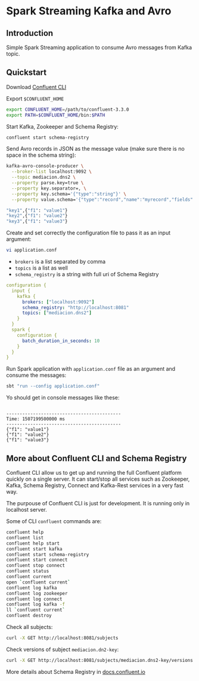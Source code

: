 # Spark Streaming Kafka and Avro

## Introduction

Simple Spark Streaming application to consume Avro messages from Kafka topic.

## Quickstart

Download [Confluent CLI](https://www.confluent.io/download/)

Export `$CONFLUENT_HOME`

```bash
export CONFLUENT_HOME=/path/to/confluent-3.3.0
export PATH=$CONFLUENT_HOME/bin:$PATH
```

Start Kafka, Zookeeper and Schema Registry:

```bash
confluent start schema-registry
```

Send Avro records in JSON as the message value (make sure there is no space in the schema string):

```bash
kafka-avro-console-producer \
  --broker-list localhost:9092 \
  --topic mediacion.dns2 \
  --property parse.key=true \
  --property key.separator=, \
  --property key.schema='{"type":"string"}' \
  --property value.schema='{"type":"record","name":"myrecord","fields":[{"name":"f1","type":"string"}]}'
```

```bash
"key1",{"f1": "value1"}
"key2",{"f1": "value2"}
"key3",{"f1": "value3"}
```

Create and set correctly the configuration file to pass it as an input argument:

```bash
vi application.conf
```

* `brokers` is a list separated by comma
* `topics` is a list as well
* `schema_registry` is a string with full uri of Schema Registry

```yml
configuration {
  input {
    kafka {
      brokers: ["localhost:9092"]
      schema_registry: "http://localhost:8081"
      topics: ["mediacion.dns2"]
    }
  }
  spark {
    configuration {
      batch_duration_in_seconds: 10
    }
  }
}
```

Run Spark application with `application.conf` file as an argument and consume the messages:

```bash
sbt "run --config application.conf"
```

Yo should get in console messages like these:

```

-------------------------------------------
Time: 1507199500000 ms
-------------------------------------------
{"f1": "value1"}
{"f1": "value2"}
{"f1": "value3"}
```

## More about Confluent CLI and Schema Registry

Confluent CLI allow us to get up and running the full Confluent platform quickly on a single server.
It can start/stop all services such as Zookeeper, Kafka, Schema Registry, Connect and Kafka-Rest services in a very fast way.

The purpouse of Confluent CLI is just for development. It is running only in localhost server.

Some of CLI `confluent` commands are:

```bash
confluent help
confluent list
confluent help start
confluent start kafka
confluent start schema-registry
confluent start connect
confluent stop connect
confluent status
confluent current
open `confluent current`
confluent log kafka
confluent log zookeeper
confluent log connect
confluent log kafka -f
ll `confluent current`
confluent destroy
```

Check all subjects:

```bash
curl -X GET http://localhost:8081/subjects
```

Check versions of subject `mediacion.dn2-key`:

```bash
curl -X GET http://localhost:8081/subjects/mediacion.dns2-key/versions
```

More details about Schema Registry in [docs.confluent.io](https://docs.confluent.io/current/schema-registry/docs/serializer-formatter.html)
